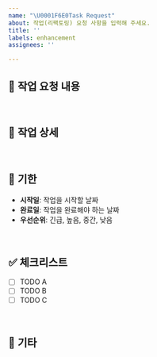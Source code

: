 ```yaml
---
name: "\U0001F6E0️Task Request"
about: 작업(리팩토링) 요청 사항을 입력해 주세요.
title: ''
labels: enhancement
assignees: ''

---
```


## 📄 작업 요청 내용

<!--- 요청하신 작업의 요약 내용을 작성해 주세요. -->
<br>

## 📝 작업 상세

<!--- 작업에 대한 상세 설명을 작성해 주세요. -->
<br>

## 📆 기한

<!--- 작업 완료를 원하는 기한이나 우선순위를 명시해 주세요. -->

- **시작일**: 작업을 시작할 날짜
- **완료일**: 작업을 완료해야 하는 날짜
- **우선순위**: 긴급, 높음, 중간, 낮음
<br>

## ✅ 체크리스트

- [ ] TODO A
- [ ] TODO B
- [ ] TODO C
<br>

## 📍 기타

<!--- 추가적으로 필요한 정보나 특이사항이 있다면 적어주세요. -->
